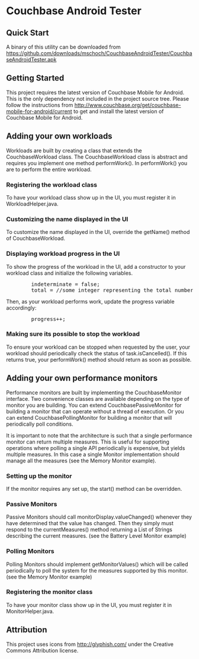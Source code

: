 # Couchbase Android Tester

## Quick Start

A binary of this utility can be downloaded from https://github.com/downloads/mschoch/CouchbaseAndroidTester/CouchbaseAndroidTester.apk

## Getting Started

This project requires the latest version of Couchbase Mobile for Android.  This is the only
dependency not included in the project source tree.  Please follow the instructions from
http://www.couchbase.org/get/couchbase-mobile-for-android/current to get and install the latest
version of Couchbase Mobile for Android.

## Adding your own workloads

Workloads are built by creating a class that extends the CouchbaseWorkload class.  The
CouchbaseWorkload class is abstract and requires you implement one method performWork().  In
performWork() you are to perform the entire workload.

### Registering the workload class

To have your workload class show up in the UI, you must register it in WorkloadHelper.java.

### Customizing the name displayed in the UI

To customize the name displayed in the UI, override the getName() method of CouchbaseWorkload.

### Displaying workload progress in the UI

To show the progress of the workload in the UI, add a constructor to your workload class and
initialize the following variables.

<pre>
        indeterminate = false;
        total = //some integer representing the total number of steps
</pre> 

Then, as your workload performs work, update the progress variable accordingly:

<pre>
        progress++;
</pre>

### Making sure its possible to stop the workload

To ensure your workload can be stopped when requested by the user, your workload should
periodically check the status of task.isCancelled().  If this returns true, your performWork()
method should return as soon as possible.

## Adding your own performance monitors

Performance monitors are built by implementing the CouchbaseMonitor interface.  Two convenience
classes are available depending on the type of monitor you are building.  You can extend
CouchbasePassiveMonitor for building a monitor that can operate without a thread of execution.
Or you can extend CouchbasePollingMonitor for building a monitor that will periodically poll
conditions.

It is important to note that the architecture is such that a single performance monitor can
return multiple measures.  This is useful for supporting operations where polling a single
API periodically is expensive, but yields multiple measures.  In this case a single Monitor
implementation should manage all the measures (see the Memory Monitor example).

### Setting up the monitor

If the monitor requires any set up, the start() method can be overridden.

### Passive Monitors

Passive Monitors should call monitorDisplay.valueChanged() whenever they have determined that
the value has changed.  Then they simply must respond to the currentMeasures() method returning 
a List of Strings describing the current measures.  (see the Battery Level Monitor example)

### Polling Monitors

Polling Monitors should implement getMonitorValues() which will be called periodically to poll
the system for the measures supported by this monitor.  (see the Memory Monitor example)

### Registering the monitor class

To have your monitor class show up in the UI, you must register it in MonitorHelper.java.

## Attribution

This project uses icons from http://glyphish.com/ under the Creative Commons Attribution license.
